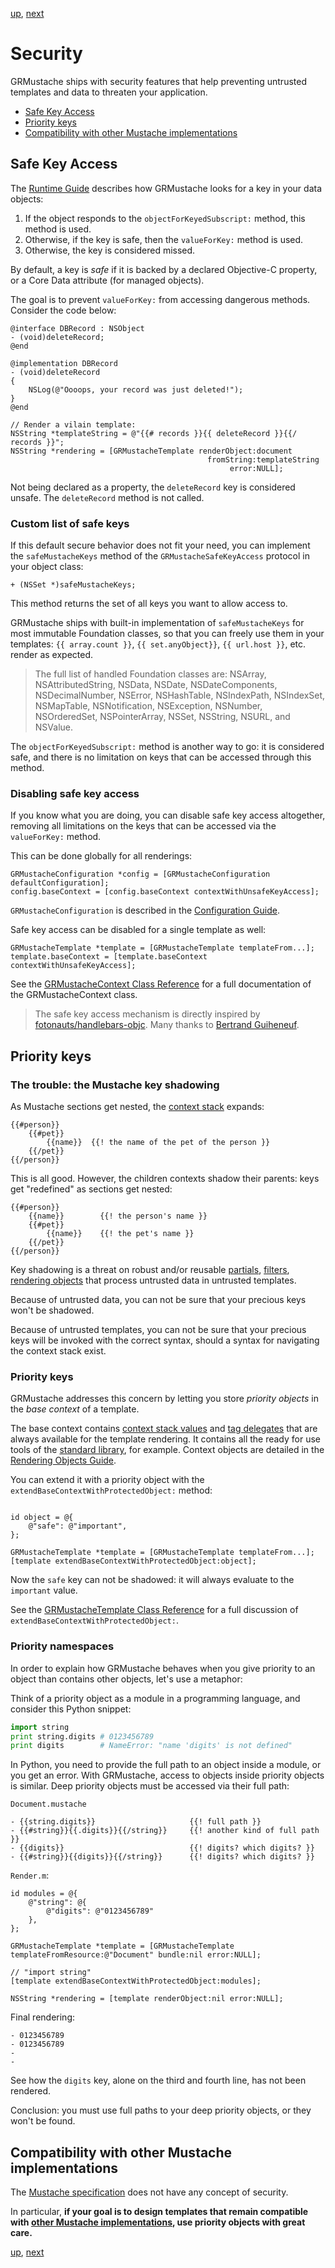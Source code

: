 [up](../../../../GRMustache#documentation), [next](template_repositories.md)

Security
========

GRMustache ships with security features that help preventing untrusted templates and data to threaten your application.

- [Safe Key Access](#safe-key-access)
- [Priority keys](#priority-keys)
- [Compatibility with other Mustache implementations](#compatibility-with-other-mustache-implementations)


Safe Key Access
---------------

The [Runtime Guide](runtime.md) describes how GRMustache looks for a key in your data objects:

1. If the object responds to the `objectForKeyedSubscript:` method, this method is used.
2. Otherwise, if the key is safe, then the `valueForKey:` method is used.
3. Otherwise, the key is considered missed.

By default, a key is *safe* if it is backed by a declared Objective-C property, or a Core Data attribute (for managed objects).

The goal is to prevent `valueForKey:` from accessing dangerous methods. Consider the code below:

```objc
@interface DBRecord : NSObject
- (void)deleteRecord;
@end

@implementation DBRecord
- (void)deleteRecord
{
    NSLog(@"Oooops, your record was just deleted!");
}
@end

// Render a vilain template:
NSString *templateString = @"{{# records }}{{ deleteRecord }}{{/ records }}";
NSString *rendering = [GRMustacheTemplate renderObject:document
                                            fromString:templateString
                                                 error:NULL];
```

Not being declared as a property, the `deleteRecord` key is considered unsafe. The `deleteRecord` method is not called.


### Custom list of safe keys

If this default secure behavior does not fit your need, you can implement the `safeMustacheKeys` method of the `GRMustacheSafeKeyAccess` protocol in your object class:

```objc
+ (NSSet *)safeMustacheKeys;
```

This method returns the set of all keys you want to allow access to.

GRMustache ships with built-in implementation of `safeMustacheKeys` for most immutable Foundation classes, so that you can freely use them in your templates: `{{ array.count }}`, `{{ set.anyObject}}`, `{{ url.host }}`, etc. render as expected.

> The full list of handled Foundation classes are: NSArray, NSAttributedString, NSData, NSDate, NSDateComponents, NSDecimalNumber, NSError, NSHashTable, NSIndexPath, NSIndexSet, NSMapTable, NSNotification, NSException, NSNumber, NSOrderedSet, NSPointerArray, NSSet, NSString, NSURL, and NSValue.

The `objectForKeyedSubscript:` method is another way to go: it is considered safe, and there is no limitation on keys that can be accessed through this method.


### Disabling safe key access

If you know what you are doing, you can disable safe key access altogether, removing all limitations on the keys that can be accessed via the `valueForKey:` method.

This can be done globally for all renderings:

```objc
GRMustacheConfiguration *config = [GRMustacheConfiguration defaultConfiguration];
config.baseContext = [config.baseContext contextWithUnsafeKeyAccess];
```

`GRMustacheConfiguration` is described in the [Configuration Guide](configuration.md).

Safe key access can be disabled for a single template as well:

```objc
GRMustacheTemplate *template = [GRMustacheTemplate templateFrom...];
template.baseContext = [template.baseContext contextWithUnsafeKeyAccess];
```

See the [GRMustacheContext Class Reference](http://groue.github.io/GRMustache/Reference/Classes/GRMustacheContext.html) for a full documentation of the GRMustacheContext class.

> The safe key access mechanism is directly inspired by [fotonauts/handlebars-objc](https://github.com/fotonauts/handlebars-objc). Many thanks to [Bertrand Guiheneuf](https://github.com/bertrand).


Priority keys
-------------

### The trouble: the Mustache key shadowing

As Mustache sections get nested, the [context stack](runtime.md#the-context-stack) expands:

    {{#person}}
        {{#pet}}
            {{name}}  {{! the name of the pet of the person }}
        {{/pet}}
    {{/person}}

This is all good. However, the children contexts shadow their parents: keys get "redefined" as sections get nested:

    {{#person}}
        {{name}}        {{! the person's name }}
        {{#pet}}
            {{name}}    {{! the pet's name }}
        {{/pet}}
    {{/person}}

Key shadowing is a threat on robust and/or reusable [partials](partials.md), [filters](filters.md), [rendering objects](rendering_objects.md) that process untrusted data in untrusted templates.

Because of untrusted data, you can not be sure that your precious keys won't be shadowed.

Because of untrusted templates, you can not be sure that your precious keys will be invoked with the correct syntax, should a syntax for navigating the context stack exist.


### Priority keys

GRMustache addresses this concern by letting you store *priority objects* in the *base context* of a template.

The base context contains [context stack values](runtime.md#the-context-stack) and [tag delegates](delegate.md) that are always available for the template rendering. It contains all the ready for use tools of the [standard library](standard_library.md), for example. Context objects are detailed in the [Rendering Objects Guide](rendering_objects.md).

You can extend it with a priority object with the `extendBaseContextWithProtectedObject:` method:

```objc

id object = @{
    @"safe": @"important",
};

GRMustacheTemplate *template = [GRMustacheTemplate templateFrom...];
[template extendBaseContextWithProtectedObject:object];
```

Now the `safe` key can not be shadowed: it will always evaluate to the `important` value.

See the [GRMustacheTemplate Class Reference](http://groue.github.io/GRMustache/Reference/Classes/GRMustacheTemplate.html) for a full discussion of `extendBaseContextWithProtectedObject:`.


### Priority namespaces

In order to explain how GRMustache behaves when you give priority to an object than contains other objects, let's use a metaphor:

Think of a priority object as a module in a programming language, and consider this Python snippet:

```python
import string
print string.digits # 0123456789
print digits        # NameError: "name 'digits' is not defined"
```

In Python, you need to provide the full path to an object inside a module, or you get an error. With GRMustache, access to objects inside priority objects is similar. Deep priority objects must be accessed via their full path:

`Document.mustache`

    - {{string.digits}}                     {{! full path }}
    - {{#string}}{{.digits}}{{/string}}     {{! another kind of full path }}
    - {{digits}}                            {{! digits? which digits? }}
    - {{#string}}{{digits}}{{/string}}      {{! digits? which digits? }}

`Render.m`:

```objc
id modules = @{
    @"string": @{
        @"digits": @"0123456789"
    },
};

GRMustacheTemplate *template = [GRMustacheTemplate templateFromResource:@"Document" bundle:nil error:NULL];

// "import string"
[template extendBaseContextWithProtectedObject:modules];

NSString *rendering = [template renderObject:nil error:NULL];
```

Final rendering:

    - 0123456789
    - 0123456789
    - 
    - 

See how the `digits` key, alone on the third and fourth line, has not been rendered.

Conclusion: you must use full paths to your deep priority objects, or they won't be found.


Compatibility with other Mustache implementations
-------------------------------------------------

The [Mustache specification](https://github.com/mustache/spec) does not have any concept of security.

In particular, **if your goal is to design templates that remain compatible with [other Mustache implementations](https://github.com/defunkt/mustache/wiki/Other-Mustache-implementations), use priority objects with great care.**


[up](../../../../GRMustache#documentation), [next](template_repositories.md)

